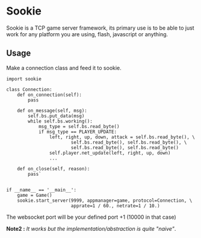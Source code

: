# Sookie

Sookie is a TCP game server framework, its primary use is to be able to just work for any platform you are using, flash, javascript or anything.

## Usage
Make a connection class and feed it to sookie.

    import sookie

    class Connection:
        def on_connection(self):
            pass

        def on_message(self, msg):
            self.bs.put_data(msg)
            while self.bs.working():
                msg_type = self.bs.read_byte()
                if msg_type == PLAYER_UPDATE:
                    left, right, up, down, attack = self.bs.read_byte(), \
                            self.bs.read_byte(), self.bs.read_byte(), \
                            self.bs.read_byte(), self.bs.read_byte()
                    self.player.net_update(left, right, up, down)
                    ...

        def on_close(self, reason):
            pass`


    if __name__ == '__main__':
        game = Game()
        sookie.start_server(9999, appmanager=game, protocol=Connection, \
                            apprate=1 / 60., netrate=1 / 10.)

The websocket port will be your defined port +1 (10000 in that case)

**Note2 :** *It works but the implementation/abstraction is quite "naive"*.
